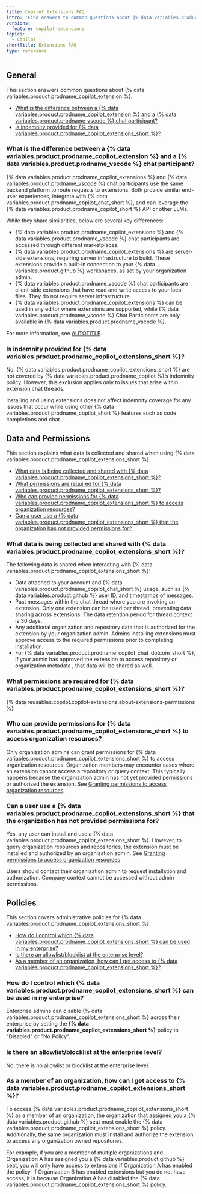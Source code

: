 ```yaml
---
title: Copilot Extensions FAQ
intro: 'Find answers to common questions about {% data variables.product.prodname_copilot_extensions %}.'
versions:
  feature: copilot-extensions
topics:
  - Copilot
shortTitle: Extensions FAQ
type: reference
---
```


## General

This section answers common questions about {% data variables.product.prodname_copilot_extension %}.

* [What is the difference between a {% data variables.product.prodname_copilot_extension %} and a {% data variables.product.prodname_vscode %} chat participant?](#what-is-the-difference-between-a-github-copilot-extension-and-a-visual-studio-code-chat-participant)
* [Is indemnity provided for {% data variables.product.prodname_copilot_extensions_short %}?](#is-indemnity-provided-for-copilot-extensions)

### What is the difference between a {% data variables.product.prodname_copilot_extension %} and a {% data variables.product.prodname_vscode %} chat participant?

{% data variables.product.prodname_copilot_extensions %} and {% data variables.product.prodname_vscode %} chat participants use the same backend platform to route requests to extensions. Both provide similar end-user experiences, integrate with {% data variables.product.prodname_copilot_chat_short %}, and can leverage the {% data variables.product.prodname_copilot_short %} API or other LLMs.

While they share similarities, below are several key differences:
* {% data variables.product.prodname_copilot_extensions %} and {% data variables.product.prodname_vscode %} chat participants are accessed through different marketplaces.
* {% data variables.product.prodname_copilot_extensions %} are server-side extensions, requiring server infrastructure to build. These extensions provide a built-in connection to your {% data variables.product.github %} workspaces, as set by your organization admin.
* {% data variables.product.prodname_vscode %} chat participants are client-side extensions that have read and write access to your local files. They do not require server infrastructure.
* {% data variables.product.prodname_copilot_extensions %} can be used in any editor where extensions are supported, while {% data variables.product.prodname_vscode %} Chat Participants are only available in {% data variables.product.prodname_vscode %}.

For more information, see [AUTOTITLE](/copilot/building-copilot-extensions/about-building-copilot-extensions).

### Is indemnity provided for {% data variables.product.prodname_copilot_extensions_short %}?

No, {% data variables.product.prodname_copilot_extensions_short %} are not covered by {% data variables.product.prodname_copilot %}’s indemnity policy. However, this exclusion applies only to issues that arise within extension chat threads.

Installing and using extensions does not affect indemnity coverage for any issues that occur while using other {% data variables.product.prodname_copilot_short %} features such as code completions and chat.

## Data and Permissions

This section explains what data is collected and shared when using {% data variables.product.prodname_copilot_extensions_short %}.

* [What data is being collected and shared with {% data variables.product.prodname_copilot_extensions_short %}?](#what-data-is-being-collected-and-shared-with-copilot-extensions)
* [What permissions are required for {% data variables.product.prodname_copilot_extensions_short %}?](#what-permissions-are-required-for-copilot-extensions)
* [Who can provide permissions for {% data variables.product.prodname_copilot_extensions_short %} to access organization resources?](#who-can-provide-permissions-for-copilot-extensions-to-access-organization-resources)
* [Can a user use a {% data variables.product.prodname_copilot_extensions_short %} that the organization has not provided permissions for?](#can-a-user-use-a-copilot-extensions-that-the-organization-has-not-provided-permissions-for)

### What data is being collected and shared with {% data variables.product.prodname_copilot_extensions_short %}?

The following data is shared when interacting with {% data variables.product.prodname_copilot_extensions_short %}:
* Data attached to your account and {% data variables.product.prodname_copilot_chat_short %} usage, such as {% data variables.product.github %} user ID, and timestamps of messages.
* Past messages within the chat thread where you are invoking an extension. Only one extension can be used per thread, preventing data sharing across extensions. The data retention period for thread context is 30 days.
* Any additional organization and repository data that is authorized for the extension by your organization admin. Admins installing extensions must approve access to the required permissions prior to completing installation.
* For {% data variables.product.prodname_copilot_chat_dotcom_short %}, if your admin has approved the extension to access repository or organization metadata , that data will be shared as well.

### What permissions are required for {% data variables.product.prodname_copilot_extensions_short %}?

{% data reusables.copilot.copilot-extensions.about-extensions-permissions %}

### Who can provide permissions for {% data variables.product.prodname_copilot_extensions_short %} to access organization resources?

Only organization admins can grant permissions for {% data variables.product.prodname_copilot_extensions_short %} to access organization resources.
Organization members may encounter cases where an extension cannot access a repository or query context. This typically happens because the organization admin has not yet provided permissions or authorized the extension. See [Granting permissions to access organization resources](/copilot/building-copilot-extensions/about-building-copilot-extensions#granting-permissions-to-access-organization-resources).

### Can a user use a {% data variables.product.prodname_copilot_extensions_short %} that the organization has not provided permissions for?

Yes, any user can install and use a {% data variables.product.prodname_copilot_extensions_short %}. However, to query organization resources and repositories, the extension must be installed and authorized by an organization admin. See [Granting permissions to access organization resources](/copilot/building-copilot-extensions/about-building-copilot-extensions#granting-permissions-to-access-organization-resources)

Users should contact their organization admin to request installation and authorization. Company context cannot be accessed without admin permissions.

## Policies

This section covers administrative policies for {% data variables.product.prodname_copilot_extensions_short %}

* [How do I control which {% data variables.product.prodname_copilot_extensions_short %} can be used in my enterprise?](#how-do-i-control-which-copilot-extensions-can-be-used-in-my-enterprise)
* [Is there an allowlist/blocklist at the enterprise level?](#is-there-an-allowlistblocklist-at-the-enterprise-level)
* [As a member of an organization, how can I get access to {% data variables.product.prodname_copilot_extensions_short %}?](#as-a-member-of-an-organization-how-can-i-get-access-to-copilot-extensions)

### How do I control which {% data variables.product.prodname_copilot_extensions_short %} can be used in my enterprise?

Enterprise admins can disable {% data variables.product.prodname_copilot_extensions_short %} across their enterprise by setting the **{% data variables.product.prodname_copilot_extensions_short %}** policy to "Disabled" or "No Policy".

### Is there an allowlist/blocklist at the enterprise level?

No, there is no allowlist or blocklist at the enterprise level.

### As a member of an organization, how can I get access to {% data variables.product.prodname_copilot_extensions_short %}?

To access {% data variables.product.prodname_copilot_extensions_short %} as a member of an organization, the organization that assigned you a {% data variables.product.github %} seat must enable the {% data variables.product.prodname_copilot_extensions_short %} policy. Additionally, the same organization must install and authorize the extension to access any organization owned repositories.

For example, if you are a member of multiple organizations and Organization A has assigned you a {% data variables.product.github %} seat, you will only have access to extensions if Organization A has enabled the policy. If Organization B has enabled extensions but you do not have access, it is because Organization A has disabled the {% data variables.product.prodname_copilot_extensions_short %} policy.
